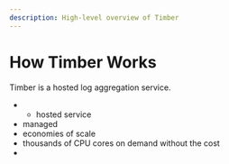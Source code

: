 ```yaml
---
description: High-level overview of Timber
---
```


# How Timber Works

Timber is a hosted log aggregation service. 

* * hosted service
* managed
* economies of scale
* thousands of CPU cores on demand without the cost
* 
